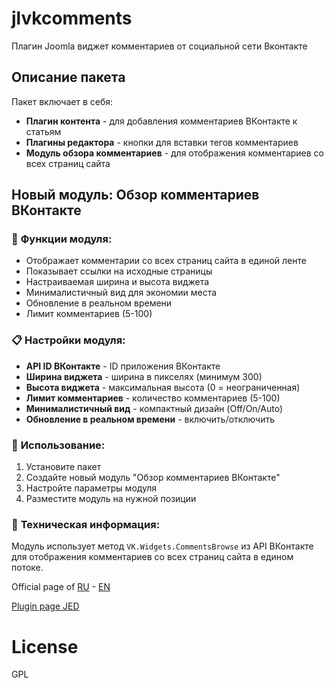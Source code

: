 # jlvkcomments
Плагин Joomla виджет комментариев от социальной сети Вконтакте

## Описание пакета
Пакет включает в себя:
- **Плагин контента** - для добавления комментариев ВКонтакте к статьям
- **Плагины редактора** - кнопки для вставки тегов комментариев
- **Модуль обзора комментариев** - для отображения комментариев со всех страниц сайта

## Новый модуль: Обзор комментариев ВКонтакте

### 🚀 **Функции модуля:**
- Отображает комментарии со всех страниц сайта в единой ленте
- Показывает ссылки на исходные страницы
- Настраиваемая ширина и высота виджета
- Минималистичный вид для экономии места
- Обновление в реальном времени
- Лимит комментариев (5-100)

### 📋 **Настройки модуля:**
- **API ID ВКонтакте** - ID приложения ВКонтакте
- **Ширина виджета** - ширина в пикселях (минимум 300)
- **Высота виджета** - максимальная высота (0 = неограниченная)
- **Лимит комментариев** - количество комментариев (5-100)
- **Минималистичный вид** - компактный дизайн (Off/On/Auto)
- **Обновление в реальном времени** - включить/отключить

### 🎯 **Использование:**
1. Установите пакет
2. Создайте новый модуль "Обзор комментариев ВКонтакте"
3. Настройте параметры модуля
4. Разместите модуль на нужной позиции

### 📖 **Техническая информация:**
Модуль использует метод `VK.Widgets.CommentsBrowse` из API ВКонтакте для отображения комментариев со всех страниц сайта в едином потоке.

Official page of [RU](http://joomline.ru/rasshirenija/plugin/plugin-jl-vkcomments.html) - [EN](http://joomline.org/extensions/scripts-other-developments/jl-vkcomments.html)

[Plugin page JED](https://extensions.joomla.org/extensions/extension/social-web/social-comments/joomline-jl-vkcomments)

# License
GPL
